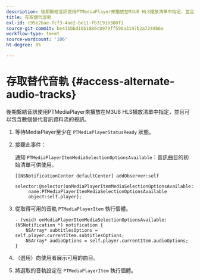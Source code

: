 ```yaml
---
description: 後期繫結音訊使用PTMediaPlayer來播放在M3U8 HLS播放清單中指定，並且可以包含數個替代音訊資料流的視訊。
title: 存取替代音軌
exl-id: c95e2bae-fcf3-4ae2-be11-fb3191b380f1
source-git-commit: be43bbbd1051886c8979ff590a3197b2a7249b6a
workflow-type: tm+mt
source-wordcount: '106'
ht-degree: 0%

---
```


# 存取替代音軌 {#access-alternate-audio-tracks}

後期繫結音訊使用PTMediaPlayer來播放在M3U8 HLS播放清單中指定，並且可以包含數個替代音訊資料流的視訊。

1. 等待MediaPlayer至少在 `PTMediaPlayerStatusReady` 狀態。
1. 接聽此事件：

   通知 `PTMediaPlayerItemMediaSelectionOptionsAvailable`：音訊曲目的初始清單可供使用。

   ```
   [[NSNotificationCenter defaultCenter] addObserver:self 
        selector:@selector(onMediaPlayerItemMediaSelectionOptionsAvailable:) 
        name:PTMediaPlayerItemMediaSelectionOptionsAvailable  
        object:self.player];
   ```

1. 從取得可用的音軌 `PTMediaPlayerItem` 執行個體。

   ```
   - (void) onMediaPlayerItemMediaSelectionOptionsAvailable:(NSNotification *) notification { 
       NSArray* subtitlesOptions = self.player.currentItem.subtitlesOptions; 
       NSArray* audioOptions = self.player.currentItem.audioOptions; 
   }
   ```

1. （選用）向使用者展示可用的曲目。
1. 將選取的音軌設定在 `PTMediaPlayerItem` 執行個體。
